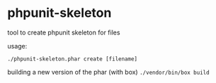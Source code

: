 # phpunit-skeleton
tool to create phpunit skeleton for files

usage:

`./phpunit-skeleton.phar create [filename]`

building a new version of the phar (with box)
`./vendor/bin/box build`
